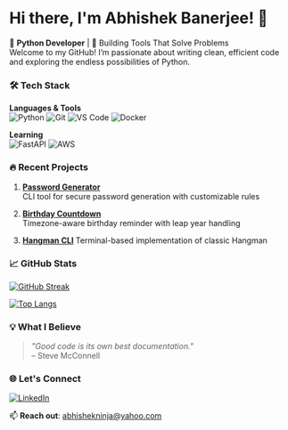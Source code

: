 # Hi there, I'm Abhishek Banerjee! 👋

🌱 **Python Developer** | 🚀 Building Tools That Solve Problems  
Welcome to my GitHub! I’m passionate about writing clean, efficient code and exploring the endless possibilities of Python.  

### 🛠️ Tech Stack
**Languages & Tools**  
![Python](https://img.shields.io/badge/Python-3776AB?style=flat&logo=python&logoColor=white)
![Git](https://img.shields.io/badge/Git-F05032?style=flat&logo=git&logoColor=white)
![VS Code](https://img.shields.io/badge/VS_Code-007ACC?style=flat&logo=visual-studio-code&logoColor=white)
![Docker](https://img.shields.io/badge/Docker-2496ED?style=flat&logo=docker&logoColor=white)

**Learning**  
![FastAPI](https://img.shields.io/badge/FastAPI-009688?style=flat&logo=fastapi&logoColor=white)
![AWS](https://img.shields.io/badge/AWS-232F3E?style=flat&logo=amazon-aws&logoColor=white)

### 🔥 Recent Projects
1. **[Password Generator](https://github.com/newloverofcode2025/password-generator)**  
   CLI tool for secure password generation with customizable rules
   
2. **[Birthday Countdown](https://github.com/newloverofcode2025/birthday-countdown)**  
   Timezone-aware birthday reminder with leap year handling

3. **[Hangman CLI](https://github.com/newloverofcode2025/hangman-game)**
   Terminal-based implementation of classic Hangman

### 📈 GitHub Stats
[![GitHub Streak](https://streak-stats.demolab.com?user=yourusername&theme=dark)](https://git.io/streak-stats)

[![Top Langs](https://github-readme-stats.vercel.app/api/top-langs/?username=yourusername&layout=compact&theme=vision-friendly-dark)](https://github.com/anuraghazra/github-readme-stats)

### 💡 What I Believe
> *"Good code is its own best documentation."*  
> – Steve McConnell

### 🌐 Let's Connect
[![LinkedIn](https://img.shields.io/badge/LinkedIn-0A66C2?style=flat&logo=linkedin&logoColor=white)](https://www.linkedin.com/in/abhishekninja/)

📫 **Reach out**: abhishekninja@yahoo.com 
